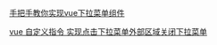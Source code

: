 [手把手教你实现vue下拉菜单组件](https://www.jianshu.com/p/bae49ca02795)

[vue 自定义指令 实现点击下拉菜单外部区域关闭下拉菜单](https://blog.csdn.net/qingyulove/article/details/85129610)